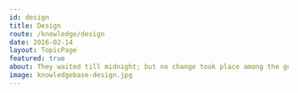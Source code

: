```yaml
---
id: design
title: Design
route: /knowledge/design
date: 2016-02-14
layout: TopicPage
featured: true
about: They waited till midnight; but no change took place among the guards.
image: knowledgebase-design.jpg
---
```

